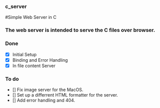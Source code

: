 ### c_server
#Simple Web Server in C 

### The web server is intended to serve the C files over browser.


### Done 
- [x] Initial Setup 
- [x] Binding and Error Handling
- [x] In file content Server

### To do 
- [] Fix image server for the MacOS. 
- [] Set up a differrent HTML formatter for the server. 
- [] Add error handling and 404. 
